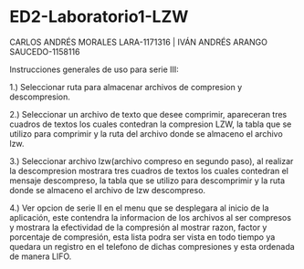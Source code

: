 # ED2-Laboratorio1-LZW
CARLOS ANDRÉS MORALES LARA-1171316
 | IVÁN ANDRÉS ARANGO SAUCEDO-1158116

Instrucciones generales de uso para serie III:

1.) Seleccionar ruta para almacenar archivos de compresion y descompresion.

2.) Seleccionar un archivo de texto que desee comprimir, apareceran tres cuadros de textos los cuales contedran la compresion LZW, la tabla que se utilizo para comprimir y la ruta del archivo donde se almaceno el archivo lzw.

3.) Seleccionar archivo lzw(archivo compreso en segundo paso), al realizar la descompresion mostrara tres cuadros de textos los cuales contedran el mensaje descompreso, la tabla que se utilizo para descomprimir y la ruta donde se almaceno el archivo de lzw descompreso.

4.) Ver opcion de serie II en el menu que se desplegara al inicio de la aplicación, este contendra la informacion de los archivos al ser compresos y mostrara la efectividad de la compresión al mostrar razon, factor y porcentaje de compresión, esta lista podra ser vista en todo tiempo ya quedara un registro en el telefono de dichas compresiones y esta ordenada de manera LIFO.
